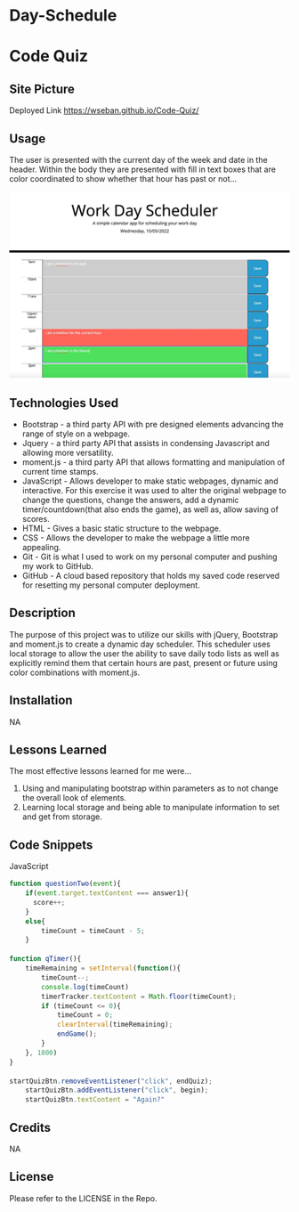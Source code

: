 # Day-Schedule

# Code Quiz

## Site Picture

Deployed Link
https://wseban.github.io/Code-Quiz/

## Usage
The user is presented with the current day of the week and date in the header.  Within the body they are presented with fill in text boxes that are color coordinated to show whether that hour has past or not...

![Site](./assets/Work-scheduler.jpeg)

## Technologies Used
- Bootstrap - a third party API with pre designed elements advancing the range of style on a webpage.
- Jquery - a third party API that assists in condensing Javascript and allowing more versatility.
- moment.js - a third party API that allows formatting and manipulation of current time stamps.
- JavaScript - Allows developer to make static webpages, dynamic and interactive.  For this exercise it was used to alter the original webpage to change the questions, change   the answers, add a dynamic timer/countdown(that also ends the game), as well as, allow saving of scores.
- HTML - Gives a basic static structure to the webpage.
- CSS - Allows the developer to make the webpage a little more appealing.
- Git - Git is what I used to work on my personal computer and pushing my work to GitHub.
- GitHub - A cloud based repository that holds my saved code reserved for resetting my personal computer deployment.

## Description

The purpose of this project was to utilize our skills with jQuery, Bootstrap and moment.js to create a dynamic day scheduler.  This scheduler uses local storage to allow the user the ability to save daily todo lists as well as explicitly remind them that certain hours are past, present or future using color combinations with moment.js.

## Installation

NA

## Lessons Learned
The most effective lessons learned for me were...
1. Using and manipulating bootstrap within parameters as to not change the overall look of elements.
2. Learning local storage and being able to manipulate information to set and get from storage. 


## Code Snippets
JavaScript
```javaScript
function questionTwo(event){
    if(event.target.textContent === answer1){
      score++;
    }
    else{
        timeCount = timeCount - 5;
    }

function qTimer(){
    timeRemaining = setInterval(function(){
        timeCount--;
        console.log(timeCount)
        timerTracker.textContent = Math.floor(timeCount);
        if (timeCount <= 0){
            timeCount = 0;
            clearInterval(timeRemaining);
            endGame();
        }
    }, 1000)
}

startQuizBtn.removeEventListener("click", endQuiz);
    startQuizBtn.addEventListener("click", begin);
    startQuizBtn.textContent = "Again?"

```
## Credits

NA

## License
Please refer to the LICENSE in the Repo.